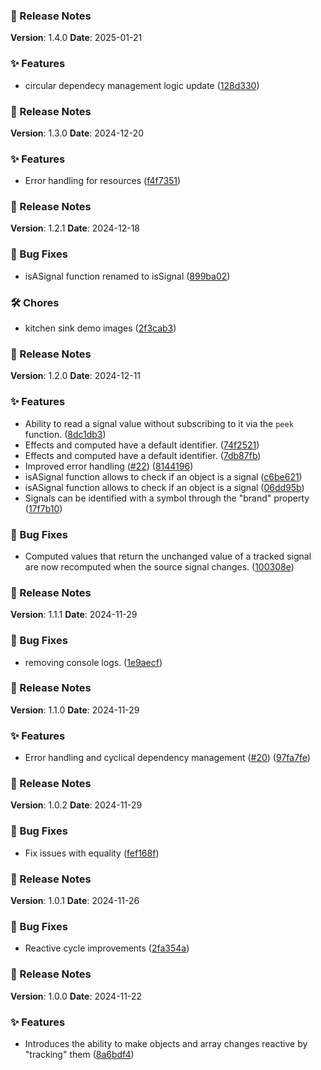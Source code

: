 ### 🚀 Release Notes

**Version**: 1.4.0
**Date**: 2025-01-21

### ✨ Features

- circular dependecy management logic update ([128d330](https://github.com/cesarParra/lwc-signals/commit/128d33040e6c91191ecf9db117cc334b0a2a63ee))

### 🚀 Release Notes

**Version**: 1.3.0
**Date**: 2024-12-20

### ✨ Features

- Error handling for resources ([f4f7351](https://github.com/cesarParra/lwc-signals/commit/f4f7351c0135097bf259caa967decc6a0399636f))

### 🚀 Release Notes

**Version**: 1.2.1
**Date**: 2024-12-18

### 🐞 Bug Fixes

- isASignal function renamed to isSignal ([899ba02](https://github.com/cesarParra/lwc-signals/commit/899ba0241494c4f9e8e0d3b650ca791956a338d1))

### 🛠️ Chores

- kitchen sink demo images ([2f3cab3](https://github.com/cesarParra/lwc-signals/commit/2f3cab3bd55753c88215d381275aa2300678add6))

### 🚀 Release Notes

**Version**: 1.2.0
**Date**: 2024-12-11

### ✨ Features

- Ability to read a signal value without subscribing to it via the `peek` function. ([8dc1db3](https://github.com/cesarParra/lwc-signals/commit/8dc1db367a24190a6746543f1c470615be0eaf3a))
- Effects and computed have a default identifier. ([74f2521](https://github.com/cesarParra/lwc-signals/commit/74f2521b7973e942c23d2879eb62dfe1e00c7600))
- Effects and computed have a default identifier. ([7db87fb](https://github.com/cesarParra/lwc-signals/commit/7db87fb2c0b3e4d82f5b553c38e3acd192b82589))
- Improved error handling ([#22](https://github.com/cesarParra/lwc-signals/issues/22)) ([8144196](https://github.com/cesarParra/lwc-signals/commit/8144196460f8067b4d4f8f9e319071b105def151))
- isASignal function allows to check if an object is a signal ([c6be621](https://github.com/cesarParra/lwc-signals/commit/c6be6210c73a06e1af4332ab76de759a5c4ad4d2))
- isASignal function allows to check if an object is a signal ([06dd95b](https://github.com/cesarParra/lwc-signals/commit/06dd95bf48a1601e1b92f070d8fe93fea645d403))
- Signals can be identified with a symbol through the "brand" property ([17f7b10](https://github.com/cesarParra/lwc-signals/commit/17f7b100b9b8e098b87293c970230997e45a91bf))

### 🐞 Bug Fixes

- Computed values that return the unchanged value of a tracked signal are now recomputed when the source signal changes. ([100308e](https://github.com/cesarParra/lwc-signals/commit/100308ef3269e685fb212cb16d44ae70144bf27d))

### 🚀 Release Notes

**Version**: 1.1.1
**Date**: 2024-11-29

### 🐞 Bug Fixes

- removing console logs. ([1e9aecf](https://github.com/cesarParra/lwc-signals/commit/1e9aecf1ff8e471119f3df2c327d214880e73387))

### 🚀 Release Notes

**Version**: 1.1.0
**Date**: 2024-11-29

### ✨ Features

- Error handling and cyclical dependency management ([#20](https://github.com/cesarParra/lwc-signals/issues/20)) ([97fa7fe](https://github.com/cesarParra/lwc-signals/commit/97fa7fe78955e744044096e384d32d4dfa5b0922))

### 🚀 Release Notes

**Version**: 1.0.2
**Date**: 2024-11-29

### 🐞 Bug Fixes

- Fix issues with equality ([fef168f](https://github.com/cesarParra/lwc-signals/commit/fef168fab4d2f1367ca1efdb2e7a8a1af7651475))

### 🚀 Release Notes

**Version**: 1.0.1
**Date**: 2024-11-26

### 🐞 Bug Fixes

- Reactive cycle improvements ([2fa354a](https://github.com/cesarParra/lwc-signals/commit/2fa354a8bd67e12773468460d61e90b47db1891d))

### 🚀 Release Notes

**Version**: 1.0.0
**Date**: 2024-11-22

### ✨ Features

- Introduces the ability to make objects and array changes reactive by "tracking" them ([8a6bdf4](https://github.com/cesarParra/lwc-signals/commit/8a6bdf46aac421a1ccdc3a31fc4af5c4c4840bd1))

